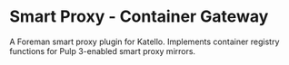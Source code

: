 # Smart Proxy - Container Gateway

A Foreman smart proxy plugin for Katello.  Implements container registry functions for Pulp 3-enabled smart proxy mirrors.
